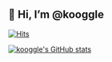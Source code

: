 ## 👋 Hi, I’m @kooggle

[![Hits](https://hits.seeyoufarm.com/api/count/incr/badge.svg?url=https%3A%2F%2Fgithub.com%2Fkooggle&count_bg=%2375EDB1&title_bg=%23193549&icon=react.svg&icon_color=%23C576C2&title=hits&edge_flat=false)](https://hits.seeyoufarm.com)


[![kooggle's GitHub stats](https://github-readme-stats.vercel.app/api?username=kooggle&show_icons=true&theme=cobalt)](https://github.com/kooggle/github-readme-stats)

